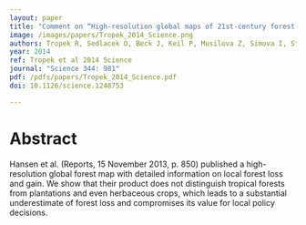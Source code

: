 ```yaml
---
layout: paper
title: "Comment on “High-resolution global maps of 21st-century forest cover change”"
image: /images/papers/Tropek_2014_Science.png
authors: Tropek R, Sedlacek O, Beck J, Keil P, Musilova Z, Simova I, Storch D
year: 2014
ref: Tropek et al 2014 Science
journal: "Science 344: 981"
pdf: /pdfs/papers/Tropek_2014_Science.pdf
doi: 10.1126/science.1248753

---
```


# Abstract

Hansen et al. (Reports, 15 November 2013, p. 850) published a high-resolution global forest map with detailed information on local forest loss and gain. We show that their product does not distinguish tropical forests from plantations and even herbaceous crops, which leads to a substantial underestimate of forest loss and compromises its value for local policy decisions.
